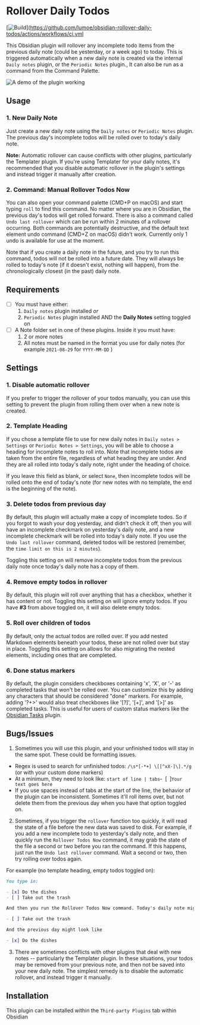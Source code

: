 # Rollover Daily Todos

[![Build](https://github.com/lumoe/obsidian-rollover-daily-todos/actions/workflows/ci.yml/badge.svg)](https://github.com/lumoe/obsidian-rollover-daily-todos/actions/workflows/ci.yml

This Obsidian plugin will rollover any incomplete todo items from the previous daily note (could be yesterday, or a week ago) to today. This is triggered automatically when a new daily note is created via the internal `Daily notes` plugin, or the `Periodic Notes` plugin., It can also be run as a command from the Command Palette.

![A demo of the plugin working](./demo.gif)

## Usage

### 1. New Daily Note

Just create a new daily note using the `Daily notes` or `Periodic Notes` plugin. The previous day's incomplete todos will be rolled over to today's daily note.

**Note:** Automatic rollover can cause conflicts with other plugins, particularly the Templater plugin. If you're using Templater for your daily notes, it's recommended that you disable automatic rollover in the plugin's settings and instead trigger it manually after creation.

### 2. Command: Manual Rollover Todos Now

You can also open your command palette (CMD+P on macOS) and start typing `roll` to find this command. No matter where you are in Obsidian, the previous day's todos will get rolled forward. There is also a command called `Undo last rollover` which can be run within 2 minutes of a rollover occurring. Both commands are potentially destructive, and the default text element undo command (CMD+Z on macOS) didn't work. Currently only 1 undo is available for use at the moment.

Note that if you create a daily note in the future, and you try to run this command, todos will not be rolled into a future date. They will always be rolled to today's note (if it doesn't exist, nothing will happen), from the chronologically closest (in the past) daily note.

## Requirements

- [ ] You must have either:
  1. `Daily notes` plugin installed _or_
  2. `Periodic Notes` plugin installed AND the **Daily Notes** setting toggled on
- [ ] A Note folder set in one of these plugins. Inside it you must have:
  1. 2 or more notes
  2. All notes must be named in the format you use for daily notes (for example `2021-08-29` for `YYYY-MM-DD` )

## Settings

### 1. Disable automatic rollover

If you prefer to trigger the rollover of your todos manually, you can use this setting to prevent the plugin from rolling them over when a new note is created.

### 2. Template Heading

If you chose a template file to use for new daily notes in `Daily notes > Settings` or `Periodic Notes > Settings`, you will be able to choose a heading for incomplete notes to roll into. Note that incomplete todos are taken from the entire file, regardless of what heading they are under. And they are all rolled into today's daily note, right under the heading of choice.

If you leave this field as blank, or select `None`, then incomplete todos will be rolled onto the end of today's note (for new notes with no template, the end is the beginning of the note).

### 3. Delete todos from previous day

By default, this plugin will actually make a copy of incomplete todos. So if you forgot to wash your dog yesterday, and didn't check it off, then you will have an incomplete checkmark on yesterday's daily note, and a new incomplete checkmark will be rolled into today's daily note. If you use the `Undo last rollover` command, deleted todos will be restored (remember, the `time limit on this is 2 minutes`).

Toggling this setting on will remove incomplete todos from the previous daily note once today's daily note has a copy of them.

### 4. Remove empty todos in rollover

By default, this plugin will roll over anything that has a checkbox, whether it has content or not. Toggling this setting on will ignore empty todos. If you have **#3** from above toggled on, it will also delete empty todos.

### 5. Roll over children of todos

By default, only the actual todos are rolled over. If you add nested Markdown elements beneath your todos, these are not rolled over but stay in place. Toggling this setting on allows for also migrating the nested elements, including ones that are completed.

### 6. Done status markers

By default, the plugin considers checkboxes containing 'x', 'X', or '-' as completed tasks that won't be rolled over. You can customize this by adding any characters that should be considered "done" markers. For example, adding '?+>' would also treat checkboxes like '[?]', '[+]', and '[>]' as completed tasks. This is useful for users of custom status markers like the [Obsidian Tasks](https://publish.obsidian.md/tasks/Introduction) plugin.

## Bugs/Issues

1. Sometimes you will use this plugin, and your unfinished todos will stay in the same spot. These could be formatting issues.

- Regex is used to search for unfinished todos: `/\s*[-*+] \[[^xX-]\].*/g` (or with your custom done markers)
- At a minimum, they need to look like: `start of line | tabs`-` `[` `]`Your text goes here`
- If you use spaces instead of tabs at the start of the line, the behavior of the plugin can be inconsistent. Sometimes it'll roll items over, but not delete them from the previous day when you have that option toggled on.

2. Sometimes, if you trigger the `rollover` function too quickly, it will read the state of a file before the new data was saved to disk. For example, if you add a new incomplete todo to yesterday's daily note, and then quickly run the `Rollover Todos Now` command, it may grab the state of the file a second or two before you ran the command. If this happens, just run the `Undo last rollover` command. Wait a second or two, then try rolling over todos again.

For example (no template heading, empty todos toggled on):

```markdown
You type in:

- [x] Do the dishes
- [ ] Take out the trash

And then you run the Rollover Todos Now command. Today's daily note might look like:

- [ ] Take out the trash

And the previous day might look like

- [x] Do the dishes
```

3. There are sometimes conflicts with other plugins that deal with new notes -- particularly the Templater plugin. In these situations, your todos may be removed from your previous note, and then not be saved into your new daily note. The simplest remedy is to disable the automatic rollover, and instead trigger it manually.

## Installation

This plugin can be installed within the `Third-party Plugins` tab within Obsidian
